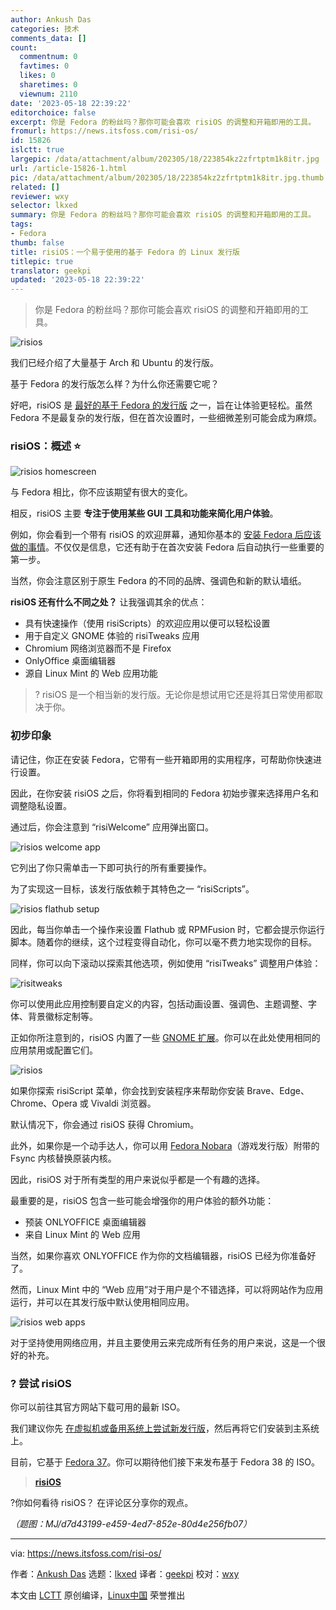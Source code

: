 ```yaml
---
author: Ankush Das
categories: 技术
comments_data: []
count:
  commentnum: 0
  favtimes: 0
  likes: 0
  sharetimes: 0
  viewnum: 2110
date: '2023-05-18 22:39:22'
editorchoice: false
excerpt: 你是 Fedora 的粉丝吗？那你可能会喜欢 risiOS 的调整和开箱即用的工具。
fromurl: https://news.itsfoss.com/risi-os/
id: 15826
islctt: true
largepic: /data/attachment/album/202305/18/223854kz2zfrtptm1k8itr.jpg
url: /article-15826-1.html
pic: /data/attachment/album/202305/18/223854kz2zfrtptm1k8itr.jpg.thumb.jpg
related: []
reviewer: wxy
selector: lkxed
summary: 你是 Fedora 的粉丝吗？那你可能会喜欢 risiOS 的调整和开箱即用的工具。
tags:
- Fedora
thumb: false
title: risiOS：一个易于使用的基于 Fedora 的 Linux 发行版
titlepic: true
translator: geekpi
updated: '2023-05-18 22:39:22'
---
```



> 
> 你是 Fedora 的粉丝吗？那你可能会喜欢 risiOS 的调整和开箱即用的工具。
> 
> 
> 


![risios](/data/attachment/album/202305/18/223854kz2zfrtptm1k8itr.jpg)


我们已经介绍了大量基于 Arch 和 Ubuntu 的发行版。


基于 Fedora 的发行版怎么样？为什么你还需要它呢？


好吧，risiOS 是 [最好的基于 Fedora 的发行版](https://itsfoss.com/best-fedora-linux-distributions/?ref=news.itsfoss.com) 之一，旨在让体验更轻松。虽然 Fedora 不是最复杂的发行版，但在首次设置时，一些细微差别可能会成为麻烦。


### risiOS：概述 ⭐


![risios homescreen](/data/attachment/album/202305/18/223922qahqzqcggqvgsgha.jpg)


与 Fedora 相比，你不应该期望有很大的变化。


相反，risiOS 主要 **专注于使用某些 GUI 工具和功能来简化用户体验**。


例如，你会看到一个带有 risiOS 的欢迎屏幕，通知你基本的 [安装 Fedora 后应该做的事情](https://itsfoss.com/things-to-do-after-installing-fedora/?ref=news.itsfoss.com)。不仅仅是信息，它还有助于在首次安装 Fedora 后自动执行一些重要的第一步。


当然，你会注意区别于原生 Fedora 的不同的品牌、强调色和新的默认墙纸。


**risiOS 还有什么不同之处？** 让我强调其余的优点：


* 具有快速操作（使用 risiScripts）的欢迎应用以便可以轻松设置
* 用于自定义 GNOME 体验的 risiTweaks 应用
* Chromium 网络浏览器而不是 Firefox
* OnlyOffice 桌面编辑器
* 源自 Linux Mint 的 Web 应用功能



> 
> ? risiOS 是一个相当新的发行版。无论你是想试用它还是将其日常使用都取决于你。
> 
> 
> 


### 初步印象


请记住，你正在安装 Fedora，它带有一些开箱即用的实用程序，可帮助你快速进行设置。


因此，在你安装 risiOS 之后，你将看到相同的 Fedora 初始步骤来选择用户名和调整隐私设置。


通过后，你会注意到 “risiWelcome” 应用弹出窗口。


![risios welcome app](/data/attachment/album/202305/18/223922higsc51c5cgpigs0.jpg)


它列出了你只需单击一下即可执行的所有重要操作。


为了实现这一目标，该发行版依赖于其特色之一 “risiScripts”。


![risios flathub setup](/data/attachment/album/202305/18/223923wyzt76ds38778738.jpg)


因此，每当你单击一个操作来设置 Flathub 或 RPMFusion 时，它都会提示你运行脚本。随着你的继续，这个过程变得自动化，你可以毫不费力地实现你的目标。


同样，你可以向下滚动以探索其他选项，例如使用 “risiTweaks” 调整用户体验：


![risitweaks](/data/attachment/album/202305/18/223923gtcvnnrz83nzi8y5.jpg)


你可以使用此应用控制要自定义的内容，包括动画设置、强调色、主题调整、字体、背景徽标定制等。


正如你所注意到的，risiOS 内置了一些 [GNOME 扩展](https://itsfoss.com/best-gnome-extensions/?ref=news.itsfoss.com)。你可以在此处使用相同的应用禁用或配置它们。


![risios](/data/attachment/album/202305/18/223924m8tp1ut1kwlout8o.jpg)


如果你探索 risiScript 菜单，你会找到安装程序来帮助你安装 Brave、Edge、Chrome、Opera 或 Vivaldi 浏览器。


默认情况下，你会通过 risiOS 获得 Chromium。


此外，如果你是一个动手达人，你可以用 [Fedora Nobara](https://nobaraproject.org/?ref=news.itsfoss.com)（游戏发行版）附带的 Fsync 内核替换原装内核。


因此，risiOS 对于所有类型的用户来说似乎都是一个有趣的选择。


最重要的是，risiOS 包含一些可能会增强你的用户体验的额外功能：


* 预装 ONLYOFFICE 桌面编辑器
* 来自 Linux Mint 的 Web 应用


当然，如果你喜欢 ONLYOFFICE 作为你的文档编辑器，risiOS 已经为你准备好了。


然而，Linux Mint 中的 “Web 应用”对于用户是个不错选择，可以将网站作为应用运行，并可以在其发行版中默认使用相同应用。


![risios web apps](/data/attachment/album/202305/18/223924ztifydd4vu4zfidd.jpg)


对于坚持使用网络应用，并且主要使用云来完成所有任务的用户来说，这是一个很好的补充。


### ? 尝试 risiOS


你可以前往其官方网站下载可用的最新 ISO。


我们建议你先 [在虚拟机或备用系统上尝试新发行版](https://itsfoss.com/why-linux-virtual-machine/?ref=news.itsfoss.com)，然后再将它们安装到主系统上。


目前，它基于 [Fedora 37](https://news.itsfoss.com/fedora-37-features/)。你可以期待他们接下来发布基于 Fedora 38 的 ISO。



> 
> **[risiOS](https://risi.io/?ref=news.itsfoss.com)**
> 
> 
> 


?你如何看待 risiOS？ 在评论区分享你的观点。


*（题图：MJ/d7d43199-e459-4ed7-852e-80d4e256fb07）*




---


via: <https://news.itsfoss.com/risi-os/>


作者：[Ankush Das](https://news.itsfoss.com/author/ankush/) 选题：[lkxed](https://github.com/lkxed/) 译者：[geekpi](https://github.com/geekpi) 校对：[wxy](https://github.com/wxy)


本文由 [LCTT](https://github.com/LCTT/TranslateProject) 原创编译，[Linux中国](https://linux.cn/) 荣誉推出